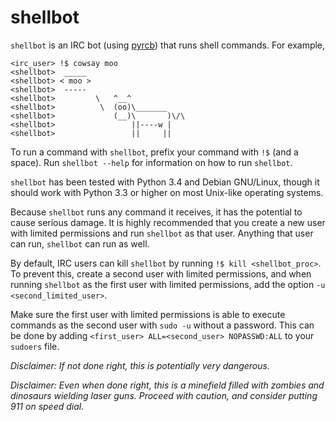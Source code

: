 # shellbot
`shellbot` is an IRC bot (using [pyrcb](https://github.com/nickolas360/pyrcb))
that runs shell commands. For example,
```
<irc_user> !$ cowsay moo
<shellbot>  _____
<shellbot> < moo >
<shellbot>  -----
<shellbot>         \   ^__^
<shellbot>          \  (oo)\_______
<shellbot>             (__)\       )\/\
<shellbot>                 ||----w |
<shellbot>                 ||     ||
```

To run a command with `shellbot`, prefix your command with `!$` (and a space).
Run `shellbot --help` for information on how to run `shellbot`.

`shellbot` has been tested with Python 3.4 and Debian GNU/Linux, though it
should work with Python 3.3 or higher on most Unix-like operating systems.

Because `shellbot` runs any command it receives, it has the potential to cause
serious damage. It is highly recommended that you create a new user with
limited permissions and run `shellbot` as that user. Anything that user can
run, `shellbot` can run as well.

By default, IRC users can kill `shellbot` by running `!$ kill <shellbot_proc>`.
To prevent this, create a second user with limited permissions, and when
running `shellbot` as the first user with limited permissions, add the option
`-u <second_limited_user>`.

Make sure the first user with limited permissions is able to execute commands
as the second user with `sudo -u` without a password. This can be done by
adding `<first_user> ALL=<second_user> NOPASSWD:ALL` to your `sudoers` file.

*Disclaimer: If not done right, this is potentially very dangerous.*

*Disclaimer: Even when done right, this is a minefield filled with zombies and
dinosaurs wielding laser guns. Proceed with caution, and consider putting 911
on speed dial.*
